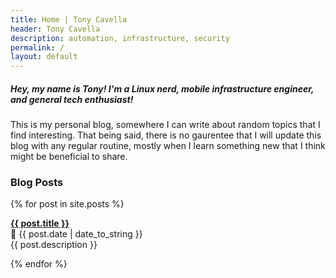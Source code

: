 ```yaml
---
title: Home | Tony Cavella
header: Tony Cavella
description: automation, infrastructure, security
permalink: /
layout: default
---
```

<h5>Hey, my name is Tony! I'm a Linux nerd, mobile infrastructure engineer, and general tech enthusiast!</h5>
<p>This is my personal blog, somewhere I can write about random topics that I find interesting. That being 
said, there is no gaurentee that I will update this blog with any regular routine, mostly when I learn something 
new that I think might be beneficial to share. </p>

<h3>Blog Posts</h3>

{% for post in site.posts %}
  <p><b><a href="{{ post.url }}">{{ post.title }}</a></b><br>
  📅 {{ post.date | date_to_string }}<br>
  {{ post.description }}</p>
{% endfor %}